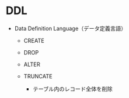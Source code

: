 # DDL

- Data Definition Language（データ定義言語）

  - CREATE

  - DROP

  - ALTER

  - TRUNCATE

    - テーブル内のレコード全体を削除